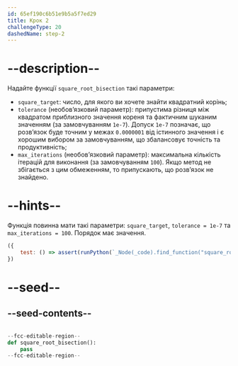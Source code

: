 ```yaml
---
id: 65ef190c6b51e9b5a5f7ed29
title: Крок 2
challengeType: 20
dashedName: step-2
---
```


# --description--

Надайте функції `square_root_bisection` такі параметри:

- `square_target`: число, для якого ви хочете знайти квадратний корінь;
- `tolerance` (необов’язковий параметр): припустима різниця між квадратом приблизного значення кореня та фактичним шуканим значенням (за замовчуванням `1e-7`).  Допуск `1e-7` позначає, що розв’язок буде точним у межах `0.0000001` від істинного значення і є хорошим вибором за замовчуванням, що збалансовує точність та продуктивність;
- `max_iterations` (необов’язковий параметр): максимальна кількість ітерацій для виконання (за замовчуванням `100`). Якщо метод не збігається з цим обмеженням, то припускають, що розв’язок не знайдено.

# --hints--

Функція повинна мати такі параметри: `square_target`, `tolerance = 1e-7` та `max_iterations = 100`. Порядок має значення.

```js
({
    test: () => assert(runPython(`_Node(_code).find_function("square_root_bisection").has_args("square_target, tolerance=1e-7, max_iterations=100")`))
})
```

# --seed--

## --seed-contents--

```py

--fcc-editable-region--
def square_root_bisection():
    pass
--fcc-editable-region--

```

